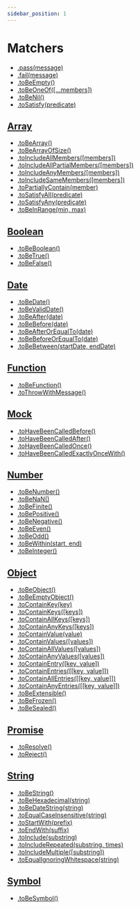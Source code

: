 ```yaml
---
sidebar_position: 1
---
```


# Matchers

- [.pass(message)](/docs/matchers/pass)
- [.fail(message)](/docs/matchers/fail)
- [.toBeEmpty()](/docs/matchers/tobeempty)
- [.toBeOneOf([...members])](/docs/matchers/tobeoneof)
- [.toBeNil()](/docs/matchers/tobenil)
- [.toSatisfy(predicate)](/docs/matchers/tosatisfy)

## [Array](/docs/matchers/array)

- [.toBeArray()](/docs/matchers/array/#tobearray)
- [.toBeArrayOfSize()](/docs/matchers/array/#tobearrayofsize)
- [.toIncludeAllMembers([members])](/docs/matchers/array/#toincludeallmembersmembers)
- [.toIncludeAllPartialMembers([members])](/docs/matchers/array/#toincludeallpartialmembersmembers)
- [.toIncludeAnyMembers([members])](/docs/matchers/array/#toincludeanymembersmembers)
- [.toIncludeSameMembers([members])](/docs/matchers/array/#toincludesamemembersmembers)
- [.toPartiallyContain(member)](/docs/matchers/array/#topartiallycontainmember)
- [.toSatisfyAll(predicate)](/docs/matchers/array/#tosatisfyallpredicate)
- [.toSatisfyAny(predicate)](/docs/matchers/array/#tosatisfyanypredicate)
- [.toBeInRange(min, max)](/docs/matchers/array/#tobeinrangemin-max)

## [Boolean](/docs/matchers/boolean)

- [.toBeBoolean()](/docs/matchers/boolean/#tobeboolean)
- [.toBeTrue()](/docs/matchers/boolean/#tobetrue)
- [.toBeFalse()](/docs/matchers/boolean/#tobefalse)

## [Date](/docs/matchers/date)

- [.toBeDate()](/docs/matchers/date/#tobedate)
- [.toBeValidDate()](/docs/matchers/date/#tobevaliddate)
- [.toBeAfter(date)](/docs/matchers/date/#tobeafterdate)
- [.toBeBefore(date)](/docs/matchers/date/#tobebeforedate)
- [.toBeAfterOrEqualTo(date)](/docs/matchers/date/#tobeafterorequaltodate)
- [.toBeBeforeOrEqualTo(date)](/docs/matchers/date/#tobebeforeorequaltodate)
- [.toBeBetween(startDate, endDate)](/docs/matchers/date/#tobebetweenstartdate-enddate)

## [Function](/docs/matchers/function)

- [.toBeFunction()](/docs/matchers/function/#tobefunction)
- [.toThrowWithMessage()](/docs/matchers/function/#tothrowwithmessagetype-message)

## [Mock](/docs/matchers/mock)

- [.toHaveBeenCalledBefore()](/docs/matchers/mock/#tohavebeencalledbefore)
- [.toHaveBeenCalledAfter()](/docs/matchers/mock/#tohavebeencalledafter)
- [.toHaveBeenCalledOnce()](/docs/matchers/mock/#tohavebeencalledonce)
- [.toHaveBeenCalledExactlyOnceWith()](/docs/matchers/mock/#tohavebeencalledexactlyoncewith)

## [Number](/docs/matchers/number)

- [.toBeNumber()](/docs/matchers/number/#tobenumber)
- [.toBeNaN()](/docs/matchers/number/#tobenan)
- [.toBeFinite()](/docs/matchers/number/#tobefinite)
- [.toBePositive()](/docs/matchers/number/#tobepositive)
- [.toBeNegative()](/docs/matchers/number/#tobenegative)
- [.toBeEven()](/docs/matchers/number/#tobeeven)
- [.toBeOdd()](/docs/matchers/number/#tobeodd)
- [.toBeWithin(start, end)](/docs/matchers/number/#tobewithinstart-end)
- [.toBeInteger()](/docs/matchers/number/#tobeinteger)

## [Object](/docs/matchers/object)

- [.toBeObject()](/docs/matchers/object/#tobeobject)
- [.toBeEmptyObject()](/docs/matchers/object/#tobeemptyobject)
- [.toContainKey(key)](/docs/matchers/object/#tocontainkeykey)
- [.toContainKeys([keys])](/docs/matchers/object/#tocontainkeyskeys)
- [.toContainAllKeys([keys])](/docs/matchers/object/#tocontainallkeyskeys)
- [.toContainAnyKeys([keys])](/docs/matchers/object/#tocontainanykeyskeys)
- [.toContainValue(value)](/docs/matchers/object/#tocontainvaluevalue)
- [.toContainValues([values])](/docs/matchers/object/#tocontainvaluesvalues)
- [.toContainAllValues([values])](/docs/matchers/object/#tocontainallvaluesvalues)
- [.toContainAnyValues([values])](/docs/matchers/object/#tocontainanyvaluesvalues)
- [.toContainEntry([key, value])](/docs/matchers/object/#tocontainentrykey-value)
- [.toContainEntries([[key, value]])](/docs/matchers/object/#tocontainentrieskey-value)
- [.toContainAllEntries([[key, value]])](/docs/matchers/object/#tocontainallentrieskey-value)
- [.toContainAnyEntries([[key, value]])](/docs/matchers/object/#tocontainanyentrieskey-value)
- [.toBeExtensible()](/docs/matchers/object/#tobeextensible)
- [.toBeFrozen()](/docs/matchers/object/#tobefrozen)
- [.toBeSealed()](/docs/matchers/object/#tobesealed)

## [Promise](/docs/matchers/promise)

- [.toResolve()](/docs/matchers/promise/#toresolve)
- [.toReject()](/docs/matchers/promise/#toreject)

## [String](/docs/matchers/string)

- [.toBeString()](/docs/matchers/string/#tobestring)
- [.toBeHexadecimal(string)](/docs/matchers/string/#tobehexadecimal)
- [.toBeDateString(string)](/docs/matchers/string/#tobedatestringstring)
- [.toEqualCaseInsensitive(string)](/docs/matchers/string/#toequalcaseinsensitivestring)
- [.toStartWith(prefix)](/docs/matchers/string/#tostartwithprefix)
- [.toEndWith(suffix)](/docs/matchers/string/#toendwithsuffix)
- [.toInclude(substring)](/docs/matchers/string/#toincludesubstring)
- [.toIncludeRepeated(substring, times)](/docs/matchers/string/#toincluderepeatedsubstring-times)
- [.toIncludeMultiple([substring])](/docs/matchers/string/#toincludemultiplesubstring)
- [.toEqualIgnoringWhitespace(string)](/docs/matchers/string/#toequalignoringwhitespacestring)

## [Symbol](/docs/matchers/symbol)

- [.toBeSymbol()](/docs/matchers/symbol/#tobesymbol)
